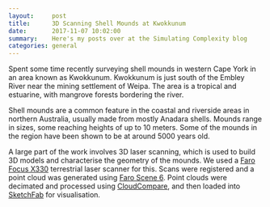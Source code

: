 ```yaml
---
layout:     post
title:      3D Scanning Shell Mounds at Kwokkunum
date:       2017-11-07 10:02:00
summary:    Here's my posts over at the Simulating Complexity blog
categories: general
---
```


Spent some time recently surveying shell mounds in western Cape York in an area known as Kwokkunum. Kwokkunum is just south of the Embley River near the mining settlement of Weipa. The area is a tropical and estuarine, with mangrove forests bordering the river.

Shell mounds are a common feature in the coastal and riverside areas in northern Australia, usually made from mostly Anadara shells. Mounds range in sizes, some reaching heights of up to 10 meters. Some of the mounds in the region have been shown to be at around 5000 years old. 

A large part of the work involves 3D laser scanning, which is used to build 3D models and characterise the geometry of the mounds. We used a [Faro Focus X330](https://www.faro.com/en-gb/news/the-new-faro-laser-scanner-focus3d-x-330-the-perfect-instrument-for-3d-documentation-and-land-surveying-2/) terrestrial laser scanner for this. Scans were registered and a point cloud was generated using [Faro Scene 6](https://www.faro.com/products/product-design/faro-scene). Point clouds were decimated and processed using [CloudCompare](http://www.danielgm.net/cc), and then loaded into [SketchFab](https://sketchfab.com) for visualisation.

